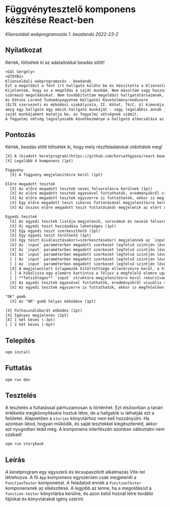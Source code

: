 # Függvénytesztelő komponens készítése React-ben

_Kliensoldali webprogramozás 1. beadandó 2022-23-2_

## Nyilatkozat

Kérlek, töltsétek ki az adataitokkal beadás előtt!

```txt
<Gál Gergely>
<GT8YB1>
Kliensoldali webprogramozás - beadandó
Ezt a megoldást a fent írt hallgató küldte be és készítette a Kliensoldali webprogramozás kurzus számonkéréséhez.
Kijelentem, hogy ez a megoldás a saját munkám. Nem másoltam vagy használtam harmadik féltől
származó megoldásokat. Nem továbbítottam megoldást hallgatótársaimnak, és nem is tettem közzé.
Az Eötvös Loránd Tudományegyetem Hallgatói Követelményrendszere
(ELTE szervezeti és működési szabályzata, II. Kötet, 74/C. §) kimondja, hogy mindaddig,
amíg egy hallgató egy másik hallgató munkáját - vagy legalábbis annak jelentős részét -
saját munkájaként mutatja be, az fegyelmi vétségnek számít.
A fegyelmi vétség legsúlyosabb következménye a hallgató elbocsátása az egyetemről.
```

## Pontozás

Kérlek, beadás előtt töltsétek ki, hogy mely részfeladatokat oldottátok meg!

```txt
[X] A [kiadott keretprogram](https://github.com/horvathgyozo/react-bead-fuggvenytesztelo-starter-kit) használata (1pt)
[X] Legalább 4 komponens (1pt)

Függvény
  [X] A függvény megjelenítésre kerül (1pt)

Előre megadott tesztek
  [X] Az előre megadott tesztek nevei felsorolásra kerülnek (1pt)
  [X] Az előre megadott tesztek egyesével futtathatók, eredményükről vizuális visszajelzést kapunk (1pt)
  [X] Az előre megadott tesztek egyszerre is futtathatók, ekkor is megfelelően változnak az egyes tesztek vizuális visszajelzései (1pt)
  [X] Egy előre megadott teszt sikeres futtatásánál megjelenítésre kerül a kapott pontszám (1pt)
  [X] Az összes előre megadott teszt futtatásánál megjelenik az elért összpontszám (1pt)

Egyedi tesztek
  [X] Az egyedi tesztek listája megjelenik, sorszámuk és neveik felsorolásával (1pt)
  [X] Új egyedi teszt hozzáadása lehetséges (1pt)
  [X] Egy egyedi teszt szerkeszthető (1pt)
  [X] Egy egyedi teszt törölhető (1pt)
  [X] Egy teszt kiválasztásakor(=szerkesztésekor) megjelennek az `input` paraméterben **legfelső szinten** megadott szerkezetleírásnak megfelelő mezők. (1pt)
  [X] Az `input` paraméterben megadott szerkezet legfelső szintjén lévő **szöveg** típus megfelelően jelenik meg (1pt)
  [X] Az `input` paraméterben megadott szerkezet legfelső szintjén lévő **szám** típus megfelelően jelenik meg (1pt)
  [X] Az `input` paraméterben megadott szerkezet legfelső szintjén lévő **logikai** típus megfelelően jelenik meg (1pt)
  [ ] Az `input` paraméterben megadott szerkezet legfelső szintjén lévő **tömb** típus megfelelően jelenik meg, lehetőség van új elemeket hozzáadni, meglévőeket szerkeszteni, törölni (3pt)
  [ ] Az `input` paraméterben megadott szerkezet legfelső szintjén lévő **objektum** típus megfelelően jelenik meg, látszanak az objektum mezőnevei, amelyek típusuknak megfelelően szerkeszthetők (3pt)
  [X] A megjelenített űrlapmezők kitöltöttsége ellenőrzésre kerül, a hibák listában kiíródnak (1pt)
  [ ] A hibalista egy elemére kattintva a fólusz a megfelelő elemre ugrik (1pt)
  [ ] **Tetszőleges** `input` struktúra megjelenítésre kerül rekurzívan (+5pt)
  [X] Az egyedi tesztek egyesével futtathatók, eredményükről vizuális visszajelzést kapunk (1pt)
  [X] Az egyedi tesztek egyszerre is futtathatók, ekkor is megfelelően változnak az egyes tesztek vizuális visszajelzései (1pt)

"OK" gomb
  [X] Az "OK" gomb helyes működése (1pt)

[X] Felhasználóbarát működés (1pt)
[X] Igényes megjelenés (2pt)
[X] 1 hét késés (-3pt)
[ ] 2 hét késés (-6pt)
```

## Telepítés

```bash
npm install
```

## Futtatás

```bash
npm run dev
```

## Tesztelés

A tesztelés a futtatással párhuzamosan is történhet. Ezt elsősorban a tanári értékelés megkönnyítésére hoztuk létre, de a hallgatók is láthatják ezt a felületet. Alapvetően a `stories` könyvtárhoz nem kell hozzányúlni. Ha azonban látod, hogyan működik, és saját tesztekkel kiegészítenéd, akkor azt nyugodtan tedd meg. A komponens interfészén azonban változtatni nem szabad!

```bash
npm run storybook
```

## Leírás

A keretprogram egy egyszerű és lecsupaszított alkalmazás Vite-tel létrehozva. A fő `App` komponens egyszerűen csak megjeleníti a `FunctionTester` komponenst. A feladatod ennek a `FunctionTester` komponensnek az elkészítése. A legjobb az lenne, ha a megoldásod a `function-tester` könyvtárba kerülne, és azon belül hoznál létre további fájlokat és könyvtárakat igény szerint.
